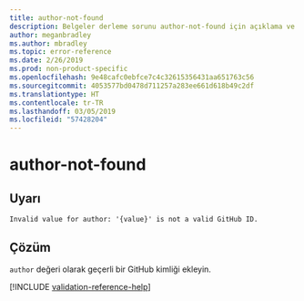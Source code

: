 ```yaml
---
title: author-not-found
description: Belgeler derleme sorunu author-not-found için açıklama ve çözüm
author: meganbradley
ms.author: mbradley
ms.topic: error-reference
ms.date: 2/26/2019
ms.prod: non-product-specific
ms.openlocfilehash: 9e48cafc0ebfce7c4c32615356431aa651763c56
ms.sourcegitcommit: 4053577bd0478d711257a283ee661d618b49c2df
ms.translationtype: HT
ms.contentlocale: tr-TR
ms.lasthandoff: 03/05/2019
ms.locfileid: "57428204"
---
```

# <a name="author-not-found"></a>author-not-found

## <a name="warning"></a>Uyarı

`Invalid value for author: '{value}' is not a valid GitHub ID.`

## <a name="resolution"></a>Çözüm

`author` değeri olarak geçerli bir GitHub kimliği ekleyin.

<!--make sure to add this file to your includes folder and verify the path-->
[!INCLUDE [validation-reference-help](includes/validation-reference-help.md)]
